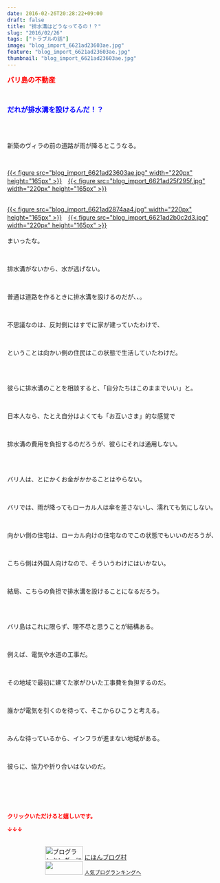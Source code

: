 ```yaml
---
date: 2016-02-26T20:28:22+09:00
draft: false
title: "排水溝はどうなってるの！？"
slug: "2016/02/26"
tags: ["トラブルの話"]
image: "blog_import_6621ad23603ae.jpg"
feature: "blog_import_6621ad23603ae.jpg"
thumbnail: "blog_import_6621ad23603ae.jpg"
---
```

<p><font color="#ff0000" size="3"><strong>バリ島の不動産</strong></font></p><br/><p><font color="#0000ff" size="3"><strong>だれが排水溝を設けるんだ！？</strong></font></p><br/><br/><p>新築のヴィラの前の道路が雨が降るとこうなる。</p><br/><p><a href="blog_import_6621ad2491363.jpg">{{< figure src="blog_import_6621ad23603ae.jpg" width="220px" height="165px" >}}</a>　<a href="blog_import_6621ad2736586.jpg">{{< figure src="blog_import_6621ad25f295f.jpg" width="220px" height="165px" >}}</a></p><p><br/><a href="blog_import_6621ad29c1edd.jpg">{{< figure src="blog_import_6621ad2874aa4.jpg" width="220px" height="165px" >}}</a>　<a href="blog_import_6621ad2c47ae2.jpg">{{< figure src="blog_import_6621ad2b0c2d3.jpg" width="220px" height="165px" >}}</a><br/><br/>まいったな。</p><br/><p>排水溝がないから、水が逃げない。</p><br/><p>普通は道路を作るときに排水溝を設けるのだが、、。</p><br/><p>不思議なのは、反対側にはすでに家が建っていたわけで、</p><br/><p>ということは向かい側の住民はこの状態で生活していたわけだ。</p><br/><br/><p>彼らに排水溝のことを相談すると、「自分たちはこのままでいい」と。</p><br/><p>日本人なら、たとえ自分はよくても「お互いさま」的な感覚で</p><br/><p>排水溝の費用を負担するのだろうが、彼らにそれは通用しない。</p><br/><br/><p>バリ人は、とにかくお金がかかることはやらない。</p><br/><p>バリでは、雨が降ってもローカル人は傘を差さないし、濡れても気にしない。</p><br/><p>向かい側の住宅は、ローカル向けの住宅なのでこの状態でもいいのだろうが、</p><br/><p>こちら側は外国人向けなので、そういうわけにはいかない。</p><br/><p>結局、こちらの負担で排水溝を設けることになるだろう。</p><br/><br/><p>バリ島はこれに限らず、理不尽と思うことが結構ある。</p><br/><p>例えば、電気や水道の工事だ。</p><br/><p>その地域で最初に建てた家がひいた工事費を負担するのだ。</p><br/><p>誰かが電気を引くのを待って、そこからひこうと考える。</p><br/><p>みんな待っているから、インフラが進まない地域がある。</p><br/><p>彼らに、協力や折り合いはないのだ。</p><br/><br/><br/><br/><p><font color="#ff0000" size="2"><strong>クリックいただけると嬉しいです。<br/></strong></font></p><p><font color="#ff0000" size="2"><strong>↓↓↓</strong></font></p><p><br/><a href="ranking.html" target="_blank"><img border="0" alt="ブログランキング・にほんブログ村へ" src="data:image/svg+xml;charset=utf-8,%3Csvg%20xmlns%3D%22http%3A%2F%2Fwww.w3.org%2F2000%2Fsvg%22%20title%3D%22Placeholder%20for%20Images%22%20role%3D%22presentation%22%20viewBox%3D%220%200%2088%2031%22%20%2F%3E" width="88" height="31" data-src="https://img-proxy.blog-video.jp/images?url=http%3A%2F%2Fwww.blogmura.com%2Fimg%2Fwww88_31.gif" style="aspect-ratio: auto 88 / 31;"/><noscript><img border="0" alt="ブログランキング・にほんブログ村へ" src="https://img-proxy.blog-video.jp/images?url=http%3A%2F%2Fwww.blogmura.com%2Fimg%2Fwww88_31.gif" width="88" height="31"></noscript></a> <a href="ranking.html" target="_blank">にほんブログ村</a> <br/><a title="人気ブログランキングへ" href="link.php?1804582"><img border="0" src="data:image/svg+xml;charset=utf-8,%3Csvg%20xmlns%3D%22http%3A%2F%2Fwww.w3.org%2F2000%2Fsvg%22%20title%3D%22Placeholder%20for%20Images%22%20role%3D%22presentation%22%20viewBox%3D%220%200%2088%2031%22%20%2F%3E" width="88" height="31" data-src="https://blog.with2.net/img/banner/banner_22.gif" style="aspect-ratio: auto 88 / 31;"/><noscript><img border="0" src="https://blog.with2.net/img/banner/banner_22.gif" width="88" height="31"></noscript></a> <a style="FONT-SIZE: 12px" href="link.php?1804582">人気ブログランキングへ</a> </p>


